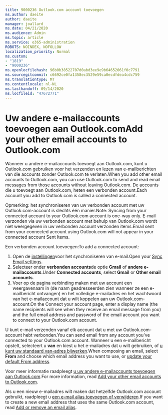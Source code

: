 ```yaml
---
title: 9000236 Outlook.com account toevoegen
ms.author: daeite
author: daeite
manager: joallard
ms.date: 04/21/2020
ms.audience: Admin
ms.topic: article
ms.service: o365-administration
ROBOTS: NOINDEX, NOFOLLOW
localization_priority: Normal
ms.custom:
- "1819"
- "9000236"
ms.openlocfilehash: 96b0b38522707d0abd3ee9e9b64652061f0c7791
ms.sourcegitcommit: c6692ce0fa1358ec3529e59ca0ecdfdea4cdc759
ms.translationtype: MT
ms.contentlocale: nl-NL
ms.lasthandoff: 09/14/2020
ms.locfileid: "47672771"
---
```

# <a name="add-your-other-email-accounts-to-outlookcom"></a><span data-ttu-id="0d79c-102">Uw andere e-mailaccounts toevoegen aan Outlook.com</span><span class="sxs-lookup"><span data-stu-id="0d79c-102">Add your other email accounts to Outlook.com</span></span>

<span data-ttu-id="0d79c-103">Wanneer u andere e-mailaccounts toevoegt aan Outlook.com, kunt u Outlook.com gebruiken voor het verzenden en lezen van e-mailberichten van die accounts zonder Outlook.com te verlaten.</span><span class="sxs-lookup"><span data-stu-id="0d79c-103">When you add other email accounts to Outlook.com, you can use Outlook.com to send and read email messages from those accounts without leaving Outlook.com.</span></span> <span data-ttu-id="0d79c-104">De accounts die u toevoegt aan Outlook.com, heten een verbonden account.</span><span class="sxs-lookup"><span data-stu-id="0d79c-104">Each account you add to Outlook.com is called a connected account.</span></span>

<span data-ttu-id="0d79c-105">Opmerking: het synchroniseren van uw verbonden account met uw Outlook.com-account is slechts één manier.</span><span class="sxs-lookup"><span data-stu-id="0d79c-105">Note: Syncing from your connected account to your Outlook.com account is one-way only.</span></span> <span data-ttu-id="0d79c-106">E-mail verzonden via uw verbonden account met behulp van Outlook.com wordt niet weergegeven in uw verbonden account verzonden items.</span><span class="sxs-lookup"><span data-stu-id="0d79c-106">Email sent from your connected account using Outlook.com will not appear in your connected account Sent Items.</span></span>

<span data-ttu-id="0d79c-107">Een verbonden account toevoegen:</span><span class="sxs-lookup"><span data-stu-id="0d79c-107">To add a connected account:</span></span>

1. <span data-ttu-id="0d79c-108">Open de [instellingen](https://go.microsoft.com/fwlink/?linkid=875264)voor het synchroniseren van e-mail.</span><span class="sxs-lookup"><span data-stu-id="0d79c-108">Open your [Sync Email settings](https://go.microsoft.com/fwlink/?linkid=875264).</span></span>
2. <span data-ttu-id="0d79c-109">Selecteer onder **verbonden accounts**de optie **Gmail** of **andere e-mailaccounts**.</span><span class="sxs-lookup"><span data-stu-id="0d79c-109">Under **Connected accounts**, select **Gmail** or **Other email accounts**.</span></span>
3. <span data-ttu-id="0d79c-110">Voer op de pagina verbinding maken met uw account een weergavenaam in (de naam geadresseerden zien wanneer ze een e-mailbericht ontvangen) en het volledige e-mailadres en het wachtwoord van het e-mailaccount dat u wilt koppelen aan uw Outlook.com-account.</span><span class="sxs-lookup"><span data-stu-id="0d79c-110">On the Connect your account page, enter a display name (the name recipients will see when they receive an email message from you) and the full email address and password of the email account you want to connect to your Outlook.com account.</span></span>

<span data-ttu-id="0d79c-111">U kunt e-mail verzenden vanaf elk account dat u met uw Outlook.com-account hebt verbonden.</span><span class="sxs-lookup"><span data-stu-id="0d79c-111">You can send email from any account you've connected to your Outlook.com account.</span></span> <span data-ttu-id="0d79c-112">Wanneer u een e-mailbericht opstelt, selecteert u **van** en kiest u het e-mailadres dat u wilt gebruiken, of [u kunt uw standaard van-adres bijwerken](https://go.microsoft.com/fwlink/?linkid=875264).</span><span class="sxs-lookup"><span data-stu-id="0d79c-112">When composing an email, select **From** and choose which email address you want to use, or [update your default From address](https://go.microsoft.com/fwlink/?linkid=875264).</span></span>

<span data-ttu-id="0d79c-113">Voor meer informatie raadpleegt [u uw andere e-mailaccounts toevoegen aan Outlook.com](https://support.office.com/article/c5224df4-5885-4e79-91ba-523aa743f0ba?wt.mc_id=Office_Outlook_com_Alchemy).</span><span class="sxs-lookup"><span data-stu-id="0d79c-113">For more information, read [Add your other email accounts to Outlook.com](https://support.office.com/article/c5224df4-5885-4e79-91ba-523aa743f0ba?wt.mc_id=Office_Outlook_com_Alchemy).</span></span>

<span data-ttu-id="0d79c-114">Als u een nieuw e-mailadres wilt maken dat hetzelfde Outlook.com account gebruikt, raadpleegt u [een e-mail alias toevoegen of verwijderen](https://support.office.com/article/459b1989-356d-40fa-a689-8f285b13f1f2?wt.mc_id=Office_Outlook_com_Alchemy).</span><span class="sxs-lookup"><span data-stu-id="0d79c-114">If you want to create a new email address that uses the same Outlook.com account, read [Add or remove an email alias](https://support.office.com/article/459b1989-356d-40fa-a689-8f285b13f1f2?wt.mc_id=Office_Outlook_com_Alchemy).</span></span>